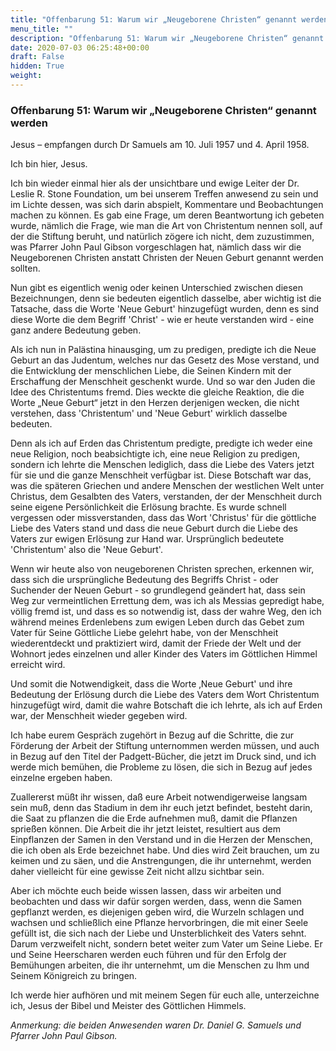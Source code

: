 ```yaml
---
title: "Offenbarung 51: Warum wir „Neugeborene Christen“ genannt werden"
menu_title: ""
description: "Offenbarung 51: Warum wir „Neugeborene Christen“ genannt werden"
date: 2020-07-03 06:25:48+00:00
draft: False
hidden: True
weight:
---
```

### Offenbarung 51: Warum wir „Neugeborene Christen“ genannt werden

Jesus – empfangen durch Dr Samuels am 10. Juli 1957 und 4. April 1958.

Ich bin hier, Jesus.

Ich bin wieder einmal hier als der unsichtbare und ewige Leiter der Dr. Leslie R. Stone Foundation, um bei unserem Treffen anwesend zu sein und im Lichte dessen, was sich darin abspielt, Kommentare und Beobachtungen machen zu können. Es gab eine Frage, um deren Beantwortung ich gebeten wurde, nämlich die Frage, wie man die Art von Christentum nennen soll, auf der die Stiftung beruht, und natürlich zögere ich nicht, dem zuzustimmen, was Pfarrer John Paul Gibson vorgeschlagen hat, nämlich dass wir die Neugeborenen Christen anstatt Christen der Neuen Geburt genannt werden sollten.

Nun gibt es eigentlich wenig oder keinen Unterschied zwischen diesen Bezeichnungen, denn sie bedeuten eigentlich dasselbe, aber wichtig ist die Tatsache, dass die Worte 'Neue Geburt' hinzugefügt wurden, denn es sind diese Worte die dem Begriff 'Christ' - wie er heute verstanden wird - eine ganz andere Bedeutung geben.

Als ich nun in Palästina hinausging, um zu predigen, predigte ich die Neue Geburt an das Judentum, welches nur das Gesetz des Mose verstand, und die Entwicklung der menschlichen Liebe, die Seinen Kindern mit der Erschaffung der Menschheit geschenkt wurde. Und so war den Juden die Idee des Christentums fremd. Dies weckte die gleiche Reaktion, die die Worte „Neue Geburt“ jetzt in den Herzen derjenigen wecken, die nicht verstehen, dass 'Christentum' und 'Neue Geburt' wirklich dasselbe bedeuten.

Denn als ich auf Erden das Christentum predigte, predigte ich weder eine neue Religion, noch beabsichtigte ich, eine neue Religion zu predigen, sondern ich lehrte die Menschen lediglich, dass die Liebe des Vaters jetzt für sie und die ganze Menschheit verfügbar ist. Diese Botschaft war das, was die späteren Griechen und andere Menschen der westlichen Welt unter Christus, dem Gesalbten des Vaters, verstanden, der der Menschheit durch seine eigene Persönlichkeit die Erlösung brachte. Es wurde schnell vergessen oder missverstanden, dass das Wort 'Christus' für die göttliche Liebe des Vaters stand und dass die neue Geburt durch die Liebe des Vaters zur ewigen Erlösung zur Hand war. Ursprünglich bedeutete  'Christentum' also die 'Neue Geburt'.

Wenn wir heute also von neugeborenen Christen sprechen, erkennen wir, dass sich die ursprüngliche Bedeutung des Begriffs Christ - oder Suchender der Neuen Geburt - so grundlegend geändert hat, dass sein Weg zur vermeintlichen Errettung dem, was ich als Messias gepredigt habe, völlig fremd ist, und dass es so notwendig ist, dass der wahre Weg, den ich während meines Erdenlebens zum ewigen Leben durch das Gebet zum Vater für Seine Göttliche Liebe gelehrt habe, von der Menschheit wiederentdeckt und praktiziert wird, damit der Friede der Welt und der Wohnort jedes einzelnen und aller Kinder des Vaters im Göttlichen Himmel erreicht wird.

Und somit die Notwendigkeit, dass die Worte ‚Neue Geburt' und ihre Bedeutung der Erlösung durch die Liebe des Vaters dem Wort Christentum hinzugefügt wird, damit die wahre Botschaft die ich lehrte, als ich auf Erden war, der Menschheit wieder gegeben wird.

Ich habe eurem Gespräch zugehört in Bezug auf die Schritte, die zur Förderung der Arbeit der Stiftung unternommen werden müssen, und auch in Bezug auf den Titel der Padgett-Bücher, die jetzt im Druck sind, und ich werde mich bemühen, die Probleme zu lösen, die sich in Bezug auf jedes einzelne ergeben haben.

Zuallererst müßt ihr wissen, daß eure Arbeit notwendigerweise langsam sein muß, denn das Stadium in dem ihr euch jetzt befindet, besteht darin, die Saat zu pflanzen die die Erde aufnehmen muß, damit die Pflanzen sprießen können. Die Arbeit die ihr jetzt leistet, resultiert aus dem Einpflanzen der Samen in den Verstand und in die Herzen der Menschen, die ich oben als Erde bezeichnet habe. Und dies wird Zeit brauchen, um zu keimen und zu säen, und die Anstrengungen, die ihr unternehmt, werden daher vielleicht für eine gewisse Zeit nicht allzu sichtbar sein.

Aber ich möchte euch beide wissen lassen, dass wir arbeiten und beobachten und dass wir dafür sorgen werden, dass, wenn die Samen gepflanzt werden, es diejenigen geben wird, die Wurzeln schlagen und wachsen und schließlich eine Pflanze hervorbringen, die mit einer Seele gefüllt ist, die sich nach der Liebe und Unsterblichkeit des Vaters sehnt. Darum verzweifelt nicht, sondern betet weiter zum Vater um Seine Liebe. Er und Seine Heerscharen werden euch führen und für den Erfolg der Bemühungen arbeiten, die ihr unternehmt, um die Menschen zu Ihm und Seinem Königreich zu bringen.

Ich werde hier aufhören und mit meinem Segen für euch alle, unterzeichne ich, Jesus der Bibel und Meister des Göttlichen Himmels.

*Anmerkung: die beiden Anwesenden waren Dr. Daniel G. Samuels und Pfarrer John Paul Gibson.*
